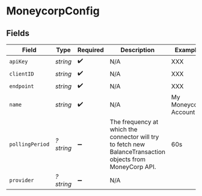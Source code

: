 # MoneycorpConfig


## Fields

| Field                                                                                                      | Type                                                                                                       | Required                                                                                                   | Description                                                                                                | Example                                                                                                    |
| ---------------------------------------------------------------------------------------------------------- | ---------------------------------------------------------------------------------------------------------- | ---------------------------------------------------------------------------------------------------------- | ---------------------------------------------------------------------------------------------------------- | ---------------------------------------------------------------------------------------------------------- |
| `apiKey`                                                                                                   | *string*                                                                                                   | :heavy_check_mark:                                                                                         | N/A                                                                                                        | XXX                                                                                                        |
| `clientID`                                                                                                 | *string*                                                                                                   | :heavy_check_mark:                                                                                         | N/A                                                                                                        | XXX                                                                                                        |
| `endpoint`                                                                                                 | *string*                                                                                                   | :heavy_check_mark:                                                                                         | N/A                                                                                                        | XXX                                                                                                        |
| `name`                                                                                                     | *string*                                                                                                   | :heavy_check_mark:                                                                                         | N/A                                                                                                        | My Moneycorp Account                                                                                       |
| `pollingPeriod`                                                                                            | *?string*                                                                                                  | :heavy_minus_sign:                                                                                         | The frequency at which the connector will try to fetch new BalanceTransaction objects from MoneyCorp API.<br/> | 60s                                                                                                        |
| `provider`                                                                                                 | *?string*                                                                                                  | :heavy_minus_sign:                                                                                         | N/A                                                                                                        |                                                                                                            |